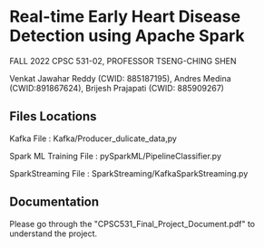 # Real-time Early Heart Disease Detection using Apache Spark

 FALL 2022 CPSC 531-02, PROFESSOR TSENG-CHING SHEN

 Venkat Jawahar Reddy (CWID: 885187195), Andres Medina (CWID:891867624), Brijesh Prajapati (CWID: 885909267)

## Files Locations

 Kafka File : Kafka/Producer_dulicate_data,py

 Spark ML Training File : pySparkML/PipelineClassifier.py

 SparkStreaming File : SparkStreaming/KafkaSparkStreaming.py

## Documentation 
 
 Please go through the "CPSC531_Final_Project_Document.pdf" to understand the project.